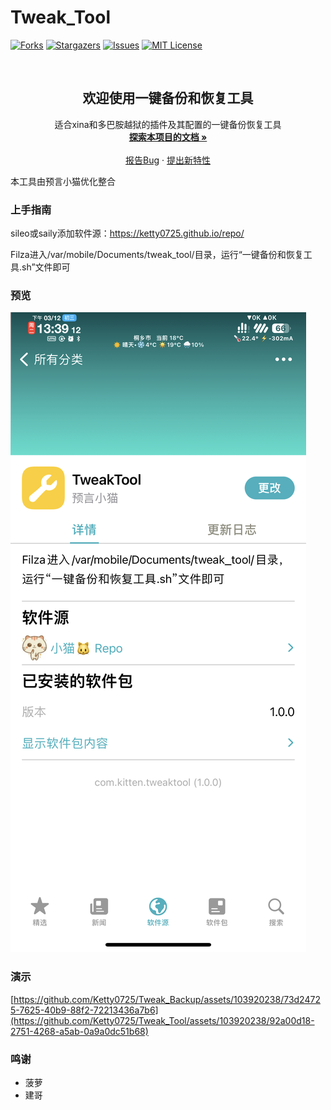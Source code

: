 # Tweak_Tool

<!-- PROJECT SHIELDS -->

[![Forks][forks-shield]][forks-url]
[![Stargazers][stars-shield]][stars-url]
[![Issues][issues-shield]][issues-url]
[![MIT License][license-shield]][license-url]

<!-- PROJECT LOGO -->
<br />

<p align="center">

  <h2 align="center">欢迎使用一键备份和恢复工具</h2>
  <p align="center">
    适合xina和多巴胺越狱的插件及其配置的一键备份恢复工具
    <br />
    <a href="https://github.com/Ketty0725/Tweak_Backup"><strong>探索本项目的文档 »</strong></a>
    <br />
    <br />
    <a href="https://github.com/Ketty0725/Tweak_Backup/issues">报告Bug</a>
    ·
    <a href="https://github.com/Ketty0725/Tweak_Backup/issues">提出新特性</a>
  </p>

</p>

本工具由预言小猫优化整合

### 上手指南
sileo或saily添加软件源：https://ketty0725.github.io/repo/

Filza进入/var/mobile/Documents/tweak_tool/目录，运行“一键备份和恢复工具.sh”文件即可 

### 预览
![image](1.png)

### 演示
[https://github.com/Ketty0725/Tweak_Backup/assets/103920238/73d24725-7625-40b9-88f2-72213436a7b6](https://github.com/Ketty0725/Tweak_Tool/assets/103920238/92a00d18-2751-4268-a5ab-0a9a0dc51b68)

### 鸣谢


- 菠萝
- 建哥


<!-- links -->
[your-project-path]:Ketty0725/Tweak_Backup
[forks-shield]: https://img.shields.io/github/forks/Ketty0725/Tweak_Backup.svg?style=flat-square
[forks-url]: https://github.com/Ketty0725/Tweak_Backup/network/members
[stars-shield]: https://img.shields.io/github/stars/Ketty0725/Tweak_Backup.svg?style=flat-square
[stars-url]: https://github.com/Ketty0725/Tweak_Backup/stargazers
[issues-shield]: https://img.shields.io/github/issues/Ketty0725/Tweak_Backup.svg?style=flat-square
[issues-url]: https://img.shields.io/github/issues/Ketty0725/Tweak_Backup.svg
[license-shield]: https://img.shields.io/github/license/Ketty0725/Tweak_Backup.svg?style=flat-square
[license-url]: https://github.com/Ketty0725/Tweak_Backup/blob/main/LICENSE
